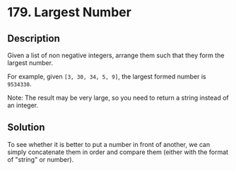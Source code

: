 # 179. Largest Number

## Description

Given a list of non negative integers, arrange them such that they form the largest number.

For example, given `[3, 30, 34, 5, 9]`, the largest formed number is `9534330`.

Note: The result may be very large, so you need to return a string instead of an integer.

## Solution

To see whether it is better to put a number in front of another, we can simply concatenate them in order and compare them (either with the format of "string" or number).
